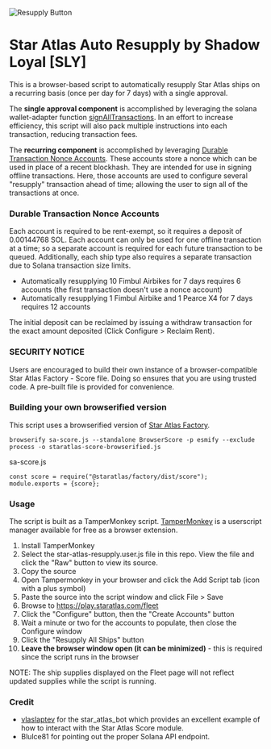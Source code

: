 ![Resupply Button](https://imgroovin.github.io/Star-Atlas-Resupply/resupply_all_ships.png "Resupply Button")

# Star Atlas Auto Resupply by Shadow Loyal [SLY]
This is a browser-based script to automatically resupply Star Atlas ships on a recurring basis (once per day for 7 days) with a single approval.

The __single approval component__ is accomplished by leveraging the solana wallet-adapter function [signAllTransactions](https://solana-labs.github.io/wallet-adapter/classes/_solana_wallet_adapter_base.BaseSignerWalletAdapter.html#signAllTransactions). In an effort to increase efficiency, this script will also pack multiple instructions into each transaction, reducing transaction fees.

The __recurring component__ is accomplished by leveraging [Durable Transaction Nonce Accounts](https://docs.solana.com/implemented-proposals/durable-tx-nonces). These accounts store a nonce which can be used in place of a recent blockhash. They are intended for use in signing offline transactions. Here, those accounts are used to configure several "resupply" transaction ahead of time; allowing the user to sign all of the transactions at once.

### Durable Transaction Nonce Accounts
Each account is required to be rent-exempt, so it requires a deposit of 0.00144768 SOL.
Each account can only be used for one offline transaction at a time; so a separate account is required for each future transaction to be queued. Additionally, each ship type also requires a separate transaction due to Solana transaction size limits.
* Automatically resupplying 10 Fimbul Airbikes for 7 days requires 6 accounts (the first transaction doesn't use a nonce account)
* Automatically resupplying 1 Fimbul Airbike and 1 Pearce X4 for 7 days requires 12 accounts

The initial deposit can be reclaimed by issuing a withdraw transaction for the exact amount deposited (Click Configure > Reclaim Rent).

### SECURITY NOTICE
Users are encouraged to build their own instance of a browser-compatible Star Atlas Factory - Score file. Doing so ensures that you are using trusted code. A pre-built file is provided for convenience. 

### Building your own browserified version
This script uses a browserified version of [Star Atlas Factory](https://github.com/staratlasmeta/factory). 

```
browserify sa-score.js --standalone BrowserScore -p esmify --exclude process -o staratlas-score-browserified.js
```

sa-score.js
```
const score = require("@staratlas/factory/dist/score");
module.exports = {score};
```

### Usage
The script is built as a TamperMonkey script. [TamperMonkey](https://www.tampermonkey.net/) is a userscript manager available for free as a browser extension.

1. Install TamperMonkey
2. Select the star-atlas-resupply.user.js file in this repo. View the file and click the "Raw" button to view its source.
3. Copy the source
4. Open Tampermonkey in your browser and click the Add Script tab (icon with a plus symbol)
5. Paste the source into the script window and click File > Save
6. Browse to https://play.staratlas.com/fleet
7. Click the "Configure" button, then the "Create Accounts" button
8. Wait a minute or two for the accounts to populate, then close the Configure window
9. Click the "Resupply All Ships" button
10. __Leave the browser window open (it can be minimized)__ - this is required since the script runs in the browser

NOTE: The ship supplies displayed on the Fleet page will not reflect updated supplies while the script is running.

### Credit
* [vlaslaptev](https://github.com/vlaslaptev) for the star_atlas_bot which provides an excellent example of how to interact with the Star Atlas Score module.
* Blulce81 for pointing out the proper Solana API endpoint.
